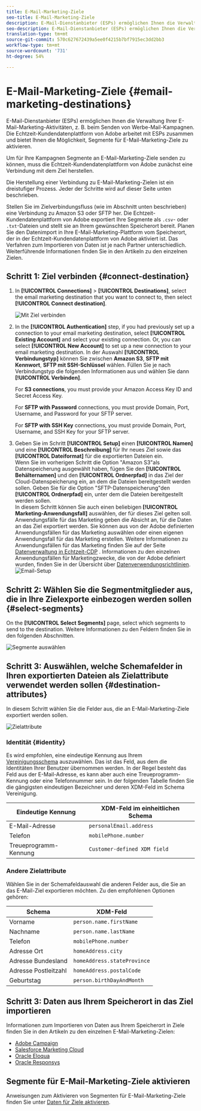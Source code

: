 ```yaml
---
title: E-Mail-Marketing-Ziele
seo-title: E-Mail-Marketing-Ziele
description: E-Mail-Dienstanbieter (ESPs) ermöglichen Ihnen die Verwaltung Ihrer E-Mail-Marketing-Aktivitäten, z. B. beim Senden von Werbe-Mail-Kampagnen.
seo-description: E-Mail-Dienstanbieter (ESPs) ermöglichen Ihnen die Verwaltung Ihrer E-Mail-Marketing-Aktivitäten, z. B. beim Senden von Werbe-Mail-Kampagnen.
translation-type: tm+mt
source-git-commit: 570c627672439a5ee0f4215b7bf7915ec3dd2bb3
workflow-type: tm+mt
source-wordcount: '731'
ht-degree: 54%

---
```



# E-Mail-Marketing-Ziele {#email-marketing-destinations}

E-Mail-Dienstanbieter (ESPs) ermöglichen Ihnen die Verwaltung Ihrer E-Mail-Marketing-Aktivitäten, z. B. beim Senden von Werbe-Mail-Kampagnen. Die Echtzeit-Kundendatenplattform von Adobe arbeitet mit ESPs zusammen und bietet Ihnen die Möglichkeit, Segmente für E-Mail-Marketing-Ziele zu aktivieren.

Um für Ihre Kampagnen Segmente an E-Mail-Marketing-Ziele senden zu können, muss die Echtzeit-Kundendatenplattform von Adobe zunächst eine Verbindung mit dem Ziel herstellen.

Die Herstellung einer Verbindung zu E-Mail-Marketing-Zielen ist ein dreistufiger Prozess. Jeder der Schritte wird auf dieser Seite unten beschrieben.

Stellen Sie im Zielverbindungsfluss (wie im Abschnitt unten beschrieben) eine Verbindung zu Amazon S3 oder SFTP her. Die Echtzeit-Kundendatenplattform von Adobe exportiert Ihre Segmente als `.csv`- oder `.txt`-Dateien und stellt sie an Ihrem gewünschten Speicherort bereit. Planen Sie den Datenimport in Ihre E-Mail-Marketing-Plattform vom Speicherort, der in der Echtzeit-Kundendatenplattform von Adobe aktiviert ist. Das Verfahren zum Importieren von Daten ist je nach Partner unterschiedlich. Weiterführende Informationen finden Sie in den Artikeln zu den einzelnen Zielen.

## Schritt 1: Ziel verbinden {#connect-destination}

1. In **[!UICONTROL Connections]** > **[!UICONTROL Destinations]**, select the email marketing destination that you want to connect to, then select **[!UICONTROL Connect destination]**.

   ![Mit Ziel verbinden](/help/rtcdp/destinations/assets/connect-email-marketing.png)

2. In the **[!UICONTROL Authentication]** step, if you had previously set up a connection to your email marketing destination, select **[!UICONTROL Existing Account]** and select your existing connection. Or, you can select **[!UICONTROL New Account]** to set up a new connection to your email marketing destination. In der Auswahl **[!UICONTROL Verbindungstyp]** können Sie zwischen **Amazon S3**, **SFTP mit Kennwort**, **SFTP mit SSH-Schlüssel** wählen. Füllen Sie je nach Verbindungstyp die folgenden Informationen aus und wählen Sie dann **[!UICONTROL Verbinden]**.

   For **S3 connections**, you must provide your Amazon Access Key ID and Secret Access Key.

   For **SFTP with Password** connections, you must provide Domain, Port, Username, and Password for your SFTP server.

   For **SFTP with SSH Key** connections, you must provide Domain, Port, Username, and SSH Key for your SFTP server.

3. Geben Sie im Schritt **[!UICONTROL Setup]** einen **[!UICONTROL Namen]** und eine **[!UICONTROL Beschreibung]** für Ihr neues Ziel sowie das **[!UICONTROL Dateiformat]** für die exportierten Dateien ein. <br>
Wenn Sie im vorherigen Schritt die Option &quot;Amazon S3&quot;als Datenspeicherung ausgewählt haben, fügen Sie den **[!UICONTROL Behälternamen]** und den **[!UICONTROL Ordnerpfad]** in das Ziel der Cloud-Datenspeicherung ein, an dem die Dateien bereitgestellt werden sollen. Geben Sie für die Option &quot;SFTP-Datenspeicherung&quot;den **[!UICONTROL Ordnerpfad]** ein, unter dem die Dateien bereitgestellt werden sollen. <br>
In diesem Schritt können Sie auch einen beliebigen **[!UICONTROL Marketing-Anwendungsfall]** auswählen, der für dieses Ziel gelten soll. Anwendungsfälle für das Marketing geben die Absicht an, für die Daten an das Ziel exportiert werden. Sie können aus von der Adobe definierten Anwendungsfällen für das Marketing auswählen oder einen eigenen Anwendungsfall für das Marketing erstellen. Weitere Informationen zu Anwendungsfällen für das Marketing finden Sie auf der Seite [Datenverwaltung in Echtzeit-CDP](/help/rtcdp/privacy/data-governance-overview.md#destinations) . Informationen zu den einzelnen Anwendungsfällen für Marketingzwecke, die von der Adobe definiert wurden, finden Sie in der Übersicht über [Datenverwendungsrichtlinien](/help/data-governance/policies/overview.md#core-actions). <br>
   ![Email-Setup](/help/rtcdp/destinations/assets/email-setup-step.png)

## Schritt 2: Wählen Sie die Segmentmitglieder aus, die in Ihre Zielexporte einbezogen werden sollen {#select-segments}

On the **[!UICONTROL Select Segments]** page, select which segments to send to the destination. Weitere Informationen zu den Feldern finden Sie in den folgenden Abschnitten.

![Segmente auswählen](/help/rtcdp/destinations/assets/email-select-segments.png)

## Schritt 3: Auswählen, welche Schemafelder in Ihren exportierten Dateien als Zielattribute verwendet werden sollen {#destination-attributes}

In diesem Schritt wählen Sie die Felder aus, die an E-Mail-Marketing-Ziele exportiert werden sollen.

![Zielattribute](/help/rtcdp/destinations/assets/destination-attributes.png)

### Identität {#identity}

Es wird empfohlen, eine eindeutige Kennung aus Ihrem [Vereinigungsschema](../../profile/home.md#profile-fragments-and-union-schemas) auszuwählen. Das ist das Feld, aus dem die Identitäten Ihrer Benutzer übernommen werden. In der Regel besteht das Feld aus der E-Mail-Adresse, es kann aber auch eine Treueprogramm-Kennung oder eine Telefonnummer sein. In der folgenden Tabelle finden Sie die gängigsten eindeutigen Bezeichner und deren XDM-Feld im Schema Vereinigung.

| Eindeutige Kennung | XDM-Feld im einheitlichen Schema |
---------|----------
| E-Mail-Adresse | `personalEmail.address` |
| Telefon | `mobilePhone.number` |
| Treueprogramm-Kennung | `Customer-defined XDM field` |

### Andere Zielattribute

Wählen Sie in der Schemafeldauswahl die anderen Felder aus, die Sie an das E-Mail-Ziel exportieren möchten. Zu den empfohlenen Optionen gehören:

| Schema | XDM-Feld |
---------|----------
| Vorname | `person.name.firstName` |
| Nachname | `person.name.lastName` |
| Telefon | `mobilePhone.number` |
| Adresse Ort | `homeAddress.city` |
| Adresse Bundesland | `homeAddress.stateProvince` |
| Adresse Postleitzahl | `homeAddress.postalCode` |
| Geburtstag | `person.birthDayAndMonth` |

## Schritt 3: Daten aus Ihrem Speicherort in das Ziel importieren

Informationen zum Importieren von Daten aus Ihrem Speicherort in Ziele finden Sie in den Artikeln zu den einzelnen E-Mail-Marketing-Zielen:

* [Adobe Campaign](/help/rtcdp/destinations/adobe-campaign-destination.md#import-data-into-campaign)
* [Salesforce Marketing Cloud](/help/rtcdp/destinations/salesforce-marketing-cloud-destination.md#import-data-into-salesforce)
* [Oracle Eloqua](/help/rtcdp/destinations/oracle-eloqua-destination.md#import-data-into-eloqua)
* [Oracle Responsys](/help/rtcdp/destinations/oracle-responsys-destination.md#import-data-into-responsys)

## Segmente für E-Mail-Marketing-Ziele aktivieren

Anweisungen zum Aktivieren von Segmenten für E-Mail-Marketing-Ziele finden Sie unter [Daten für Ziele aktivieren](/help/rtcdp/destinations/activate-destinations.md).